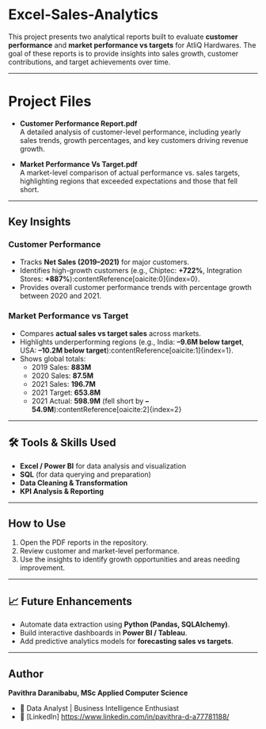 # Excel-Sales-Analytics

This project presents two analytical reports built to evaluate **customer performance** and **market performance vs targets** for AtliQ Hardwares. The goal of these reports is to provide insights into sales growth, customer contributions, and target achievements over time.

---

# Project Files
- **Customer Performance Report.pdf**  
  A detailed analysis of customer-level performance, including yearly sales trends, growth percentages, and key customers driving revenue growth.  

- **Market Performance Vs Target.pdf**  
  A market-level comparison of actual performance vs. sales targets, highlighting regions that exceeded expectations and those that fell short.

---

##  Key Insights
### Customer Performance
- Tracks **Net Sales (2019–2021)** for major customers.  
- Identifies high-growth customers (e.g., Chiptec: **+722%**, Integration Stores: **+887%**):contentReference[oaicite:0]{index=0}.  
- Provides overall customer performance trends with percentage growth between 2020 and 2021.  

### Market Performance vs Target
- Compares **actual sales vs target sales** across markets.  
- Highlights underperforming regions (e.g., India: **–9.6M below target**, USA: **–10.2M below target**):contentReference[oaicite:1]{index=1}.  
- Shows global totals:  
  - 2019 Sales: **883M**  
  - 2020 Sales: **87.5M**  
  - 2021 Sales: **196.7M**  
  - 2021 Target: **653.8M**  
  - 2021 Actual: **598.9M** (fell short by **–54.9M**):contentReference[oaicite:2]{index=2}  

---

## 🛠 Tools & Skills Used
- **Excel / Power BI** for data analysis and visualization  
- **SQL** (for data querying and preparation)  
- **Data Cleaning & Transformation**  
- **KPI Analysis & Reporting**  

---

## How to Use
1. Open the PDF reports in the repository.  
2. Review customer and market-level performance.  
3. Use the insights to identify growth opportunities and areas needing improvement.  

---

## 📈 Future Enhancements
- Automate data extraction using **Python (Pandas, SQLAlchemy)**.  
- Build interactive dashboards in **Power BI / Tableau**.  
- Add predictive analytics models for **forecasting sales vs targets**.  

---

## Author
**Pavithra Daranibabu, MSc Applied Computer Science**  
- 💼 Data Analyst | Business Intelligence Enthusiast  
- 🔗 [LinkedIn] https://www.linkedin.com/in/pavithra-d-a77781188/  
```
